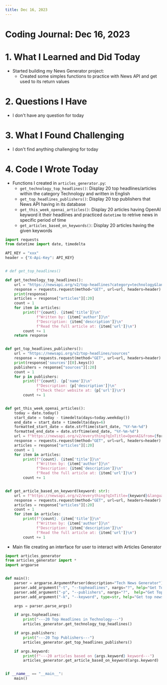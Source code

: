 ```yaml
---
title: Dec 16, 2023
---
```


# Coding Journal: Dec 16, 2023

# 1. What I Learned and Did Today
- Started building my News Generator project:
    * Created some simples functions to practice with News API and get used to its return values

# 2. Questions I Have
- I don't have any question for today

# 3. What I Found Challenging
- I don't find anything challenging for today

# 4. Code I Wrote Today
- Functions I created in ```articles_generator.py```:
    * ```get_technology_top_headlines()```: Display 20 top headlines/articles within the category Technology and written in English
    * ```get_top_headlines_publishers()```: Display 20 top publishers that News API having in its database
    * ```get_this_week_openai_articles()```: Display 20 articles having OpenAI keyword it their headlines and practiced ```datetime``` to retrive news in specific period of time
    * ```get_articles_based_on_keywords()```: Display 20 articles having the given keywords

```python title="articles_generator.py"
import requests
from datetime import date, timedelta

API_KEY = "xxx"
header = {"X-Api-Key": API_KEY}


# def get_top_headlines()

def get_technology_top_headlines():
    url = "https://newsapi.org/v2/top-headlines?category=technology&language=en"
    response = requests.request(method="GET", url=url, headers=header).json()
    print(response)
    articles = response["articles"][:20]
    count = 1
    for item in articles:
        print(f"{count}. {item['title']}\n"
              f"Written by: {item['author']}\n"
              f"Description: {item['description']}\n"
              f"Read the full article at: {item['url']}\n")
        count += 1
    return response


def get_top_headlines_publishers():
    url = "https://newsapi.org/v2/top-headlines/sources"
    response = requests.request(method="GET", url=url, headers=header).json()
    print(response['sources'][0].keys())
    publishers = response["sources"][:20]
    count = 1
    for p in publishers:
        print(f"{count}. {p['name']}\n"
              f"Description: {p['description']}\n"
              f"Check their website at: {p['url']}\n")
        count += 1


def get_this_week_openai_articles():
    today = date.today()
    start_date = today - timedelta(days=today.weekday())
    end_date = start_date + timedelta(days=6)
    formatted_start_date = date.strftime(start_date, "%Y-%m-%d")
    formatted_end_date = date.strftime(end_date, "%Y-%m-%d")
    url = f"https://newsapi.org/v2/everything?qInTitle=OpenAI&from={formatted_start_date}&to={formatted_end_date}&sortBy=popularity&language=en"
    response = requests.request(method="GET", url=url, headers=header).json()
    articles = response["articles"][:20]
    count = 1
    for item in articles:
        print(f"{count}. {item['title']}\n"
              f"Written by: {item['author']}\n"
              f"Description: {item['description']}\n"
              f"Read the full article at: {item['url']}\n")
        count += 1


def get_article_based_on_keyword(keyword: str):
    url = f"https://newsapi.org/v2/everything?qInTitle={keyword}&language=en&sortBy=popularity"
    response = requests.request(method="GET", url=url, headers=header).json()
    articles = response["articles"][:20]
    count = 1
    for item in articles:
        print(f"{count}. {item['title']}\n"
              f"Written by: {item['author']}\n"
              f"Description: {item['description']}\n"
              f"Read the full article at: {item['url']}\n")
        count += 1

```

- Main file creating an interface for user to interact with Articles Generator

```python title="main.py"
import articles_generator
from articles_generator import *
import argparse


def main():
    parser = argparse.ArgumentParser(description="Tech News Generator")
    parser.add_argument("-t", "--topheadlines", nargs="?", help="Get Top Headlines technology news")
    parser.add_argument("-p", "--publishers", nargs="?",  help="Get Top Publishers")
    parser.add_argument("-k", "--keyword", type=str, help="Get top news based on given key words")

    args = parser.parse_args()

    if args.topheadlines:
        print("---20 Top Headlines in Technology---")
        articles_generator.get_technology_top_headlines()

    if args.publishers:
        print("---20 Top Publishers---")
        articles_generator.get_top_headlines_publishers()

    if args.keyword:
        print(f"---20 articles based on {args.keyword} keyword---")
        articles_generator.get_article_based_on_keyword(args.keyword)


if __name__ == "__main__":
    main()

```